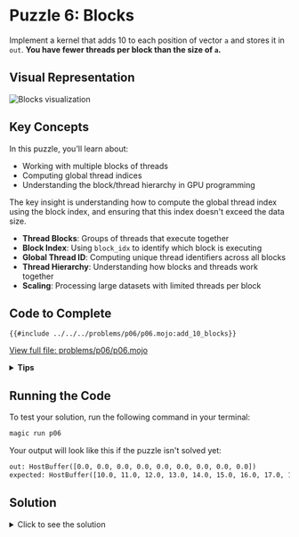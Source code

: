 # Puzzle 6: Blocks

Implement a kernel that adds 10 to each position of vector `a` and stores it in `out`.
**You have fewer threads per block than the size of `a`.**

## Visual Representation

![Blocks visualization](https://raw.githubusercontent.com/srush/GPU-Puzzles/main/GPU_puzzlers_files/GPU_puzzlers_31_1.svg)

## Key Concepts

In this puzzle, you'll learn about:
- Working with multiple blocks of threads
- Computing global thread indices
- Understanding the block/thread hierarchy in GPU programming

The key insight is understanding how to compute the global thread index using the block index, and ensuring that this index doesn't exceed the data size.

- **Thread Blocks**: Groups of threads that execute together
- **Block Index**: Using `block_idx` to identify which block is executing
- **Global Thread ID**: Computing unique thread identifiers across all blocks
- **Thread Hierarchy**: Understanding how blocks and threads work together
- **Scaling**: Processing large datasets with limited threads per block

## Code to Complete

```mojo
{{#include ../../../problems/p06/p06.mojo:add_10_blocks}}
```
<a href="../../../problems/p06/p06.mojo" class="filename">View full file: problems/p06/p06.mojo</a>

<details>
<summary><strong>Tips</strong></summary>

<div class="solution-tips">

1. We have 9 elements to process. Each block as 4 threads and we have 3 blocks so total of 12 threads (more than the size of our array)
2. Check if the global index is within the valid range
3. Only threads with valid global indices should modify the output array

</div>
</details>

## Running the Code

To test your solution, run the following command in your terminal:

```bash
magic run p06
```

Your output will look like this if the puzzle isn't solved yet:
```txt
out: HostBuffer([0.0, 0.0, 0.0, 0.0, 0.0, 0.0, 0.0, 0.0, 0.0])
expected: HostBuffer([10.0, 11.0, 12.0, 13.0, 14.0, 15.0, 16.0, 17.0, 18.0])
```

## Solution

<details>
<summary>Click to see the solution</summary>

```mojo
{{#include ../../../solutions/p06/p06.mojo:add_10_blocks_solution}}
```

<div class="solution-explanation">

This solution:
- Calculates the global thread index using block and thread indices
- Checks if the global index is within the array bounds
- Adds 10 to the value when the guard condition is met

</div>
</details>
